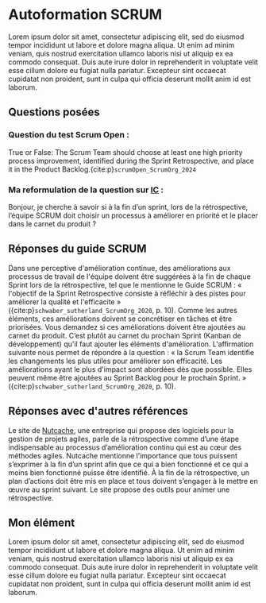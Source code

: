 # Autoformation SCRUM

Lorem ipsum dolor sit amet, consectetur adipiscing elit, sed do eiusmod tempor incididunt ut labore et dolore magna aliqua. Ut enim ad minim veniam, quis nostrud exercitation ullamco laboris nisi ut aliquip ex ea commodo consequat. Duis aute irure dolor in reprehenderit in voluptate velit esse cillum dolore eu fugiat nulla pariatur. Excepteur sint occaecat cupidatat non proident, sunt in culpa qui officia deserunt mollit anim id est laborum.

## Questions posées

### Question du test Scrum Open :
True or False: The Scrum Team should choose at least one high priority
process improvement, identified during the Sprint Retrospective, and place it in the Product Backlog.{cite:p}`scrumOpen_ScrumOrg_2024`

### Ma reformulation de la question sur [IC](https://ic.dti.crosemont.quebec/question/1400154509119852544/quoi-faire-quand-l-équipe-scrum-reçoit-une-demande-urgente-à-ajouter-dans-le-sprint-en-cours) :
Bonjour, je cherche à savoir si à la fin d’un sprint, lors de la rétrospective, l’équipe SCRUM doit choisir un processus à améliorer en priorité et le placer dans le carnet du produit ?

## Réponses du guide SCRUM

Dans une perceptive d'amélioration continue, des améliorations aux processus de travail de l'équipe doivent être suggérées à la fin de chaque Sprint lors de la rétrospective, tel que le mentionne le Guide SCRUM : « l'objectif de la Sprint Retrospective consiste à réfléchir à des pistes pour améliorer la qualité et l'efficacite » ({cite:p}`schwaber_sutherland_ScrumOrg_2020`, p. 10). Comme les autres éléments, ces améliorations doivent se concrétiser en tâches et être priorisées. Vous demandez si ces améliorations doivent être ajoutées au carnet du produit. C’est plutôt au carnet du prochain Sprint (Kanban de développement) qu'il faut ajouter les éléments d'amélioration. L'affirmation suivante nous permet de répondre à la question : « la Scrum Team identifie les changements les plus utiles pour améliorer son efficacité. Les améliorations ayant le plus d'impact sont abordées dès que possible. Elles peuvent même être ajoutées au Sprint Backlog pour le prochain Sprint. » ({cite:p}`schwaber_sutherland_ScrumOrg_2020`, p. 10).   

## Réponses avec d'autres références

Le site de [Nutcache](https://www.nutcache.com/fr/blog/outils-retrospective-agile-scrum/), une entreprise qui propose des logiciels pour la gestion de projets agiles, parle de la rétrospective comme d’une étape indispensable au processus d’amélioration continu qui est au cœur des méthodes agiles. Nutcache mentionne l’importance que tous puissent s’exprimer à la fin d’un sprint afin que ce qui a bien fonctionné et ce qui a moins bien fonctionné puisse être identifié. À la fin de la rétrospective, un plan d’actions doit être mis en place et tous doivent s’engager à le mettre en œuvre au sprint suivant. Le site propose des outils pour animer une rétrospective.

## Mon élément

Lorem ipsum dolor sit amet, consectetur adipiscing elit, sed do eiusmod tempor incididunt ut labore et dolore magna aliqua. Ut enim ad minim veniam, quis nostrud exercitation ullamco laboris nisi ut aliquip ex ea commodo consequat. Duis aute irure dolor in reprehenderit in voluptate velit esse cillum dolore eu fugiat nulla pariatur. Excepteur sint occaecat cupidatat non proident, sunt in culpa qui officia deserunt mollit anim id est laborum.

